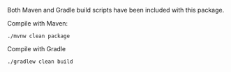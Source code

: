 Both Maven and Gradle build scripts have been included with this package.

Compile with Maven:

```
./mvnw clean package
```

Compile with Gradle

```
./gradlew clean build
```
